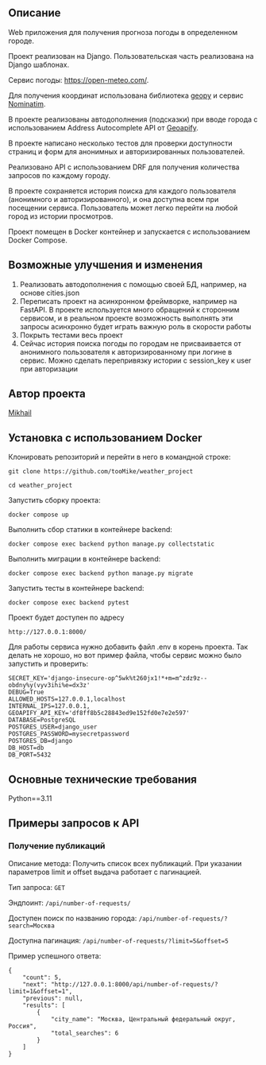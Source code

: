 ## Описание

Web приложения для получения прогноза погоды в определенном городе.

Проект реализован на Django. Пользовательская часть реализована на Django шаблонах. 

Сервис погоды: https://open-meteo.com/.

Для получения координат использована библиотека [geopy](https://geopy.readthedocs.io/en/stable/#) и сервис [Nominatim](https://nominatim.org/release-docs/develop/api/Overview/).

В проекте реализованы автодополнения (подсказки) при вводе города с использованием Address Autocomplete API от [Geoapify](https://apidocs.geoapify.com/docs/geocoding/address-autocomplete/).

В проекте написано несколько тестов для проверки доступности страниц и форм для анонимных и авторизированных пользователей.

Реализовано API c использованием DRF для получения количества запросов по каждому городу.

В проекте сохраняется история поиска для каждого пользователя (анонимного и авторизированного), и она доступна всем при посещении сервиса. Пользователь может легко перейти на любой город из истории просмотров.

Проект помещен в Docker контейнер и запускается с использованием Docker Compose.

## Возможные улучшения и изменения

1. Реализовать автодополнения с помощью своей БД, например, на основе cities.json
2. Переписать проект на асинхронном фреймворке, например на FastAPI. В проекте используется много обращений к сторонним сервисом, и в реальном проекте возможность выполнять эти запросы асинхронно будет играть важную роль в скорости работы
3. Покрыть тестами весь проект
4. Сейчас история поиска погоды по городам не присваивается от анонимного пользователя к авторизированному при логине в сервис. Можно сделать перепривязку истории с session_key к user при авторизации

## Автор проекта

[Mikhail](https://github.com/tooMike)

## Установка с использованием Docker

Клонировать репозиторий и перейти в него в командной строке:

```
git clone https://github.com/tooMike/weather_project
```

```
cd weather_project
```

Запустить сборку проекта:

```
docker compose up
```

Выполнить сбор статики в контейнере backend:

```
docker compose exec backend python manage.py collectstatic
```

Выполнить миграции в контейнере backend:

```
docker compose exec backend python manage.py migrate
```

Запустить тесты в контейнере backend:

```
docker compose exec backend pytest
```

Проект будет доступен по адресу

```
http://127.0.0.1:8000/
```

Для работы сервиса нужно добавить файл .env в корень проекта. Так делать не хорошо, но вот пример файла, чтобы сервис можно было запустить и проверить:

```
SECRET_KEY='django-insecure-op^5wk%t260jx1!*+m=m^zdz9z--obdny%y(vyv3ihi%e=dx3z'
DEBUG=True
ALLOWED_HOSTS=127.0.0.1,localhost
INTERNAL_IPS=127.0.0.1,
GEOAPIFY_API_KEY='df8ff8b5c28843ed9e152fd0e7e2e597'
DATABASE=PostgreSQL
POSTGRES_USER=django_user
POSTGRES_PASSWORD=mysecretpassword
POSTGRES_DB=django
DB_HOST=db
DB_PORT=5432
```

## Основные технические требования

Python==3.11

## Примеры запросов к API

### Получение публикаций

Описание метода: Получить список всех публикаций. При указании параметров limit и offset выдача работает с пагинацией.

Тип запроса: `GET`

Эндпоинт: `/api/number-of-requests/`

Доступен поиск по названию города: `/api/number-of-requests/?search=Москва`

Доступна пагинация: `/api/number-of-requests/?limit=5&offset=5`

Пример успешного ответа:

```
{
    "count": 5,
    "next": "http://127.0.0.1:8000/api/number-of-requests/?limit=1&offset=1",
    "previous": null,
    "results": [
        {
            "city_name": "Москва, Центральный федеральный округ, Россия",
            "total_searches": 6
        }
    ]
}
```
